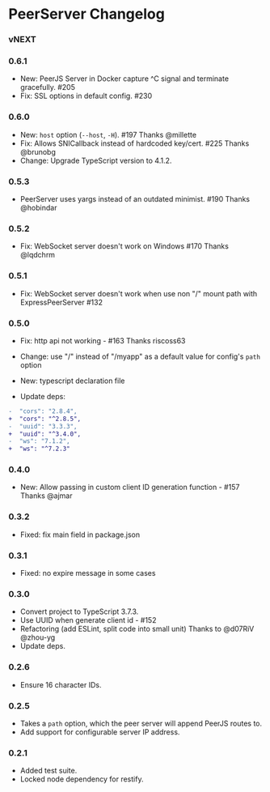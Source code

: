 # PeerServer Changelog

### vNEXT

### 0.6.1

- New: PeerJS Server in Docker capture ^C signal and terminate gracefully. #205
- Fix: SSL options in default config. #230

### 0.6.0

- New: `host` option (`--host`, `-H`). #197 Thanks @millette
- Fix: Allows SNICallback instead of hardcoded key/cert. #225 Thanks @brunobg
- Change: Upgrade TypeScript version to 4.1.2.

### 0.5.3

- PeerServer uses yargs instead of an outdated minimist. #190 Thanks @hobindar

### 0.5.2

- Fix: WebSocket server doesn't work on Windows #170 Thanks @lqdchrm

### 0.5.1

- Fix: WebSocket server doesn't work when use non "/" mount path with ExpressPeerServer #132

### 0.5.0

- Fix: http api not working - #163 Thanks riscoss63

- Change: use "/" instead of "/myapp" as a default value for config's `path` option

- New: typescript declaration file

- Update deps:

```diff
-  "cors": "2.8.4",
+  "cors": "^2.8.5",
-  "uuid": "3.3.3",
+  "uuid": "^3.4.0",
-  "ws": "7.1.2",
+  "ws": "^7.2.3"
```

### 0.4.0

- New: Allow passing in custom client ID generation function - #157 Thanks @ajmar

### 0.3.2

- Fixed: fix main field in package.json

### 0.3.1

- Fixed: no expire message in some cases

### 0.3.0

- Convert project to TypeScript 3.7.3.
- Use UUID when generate client id - #152
- Refactoring (add ESLint, split code into small unit) Thanks to @d07RiV @zhou-yg
- Update deps.

### 0.2.6

- Ensure 16 character IDs.

### 0.2.5

- Takes a `path` option, which the peer server will append PeerJS routes to.
- Add support for configurable server IP address.

### 0.2.1

- Added test suite.
- Locked node dependency for restify.
